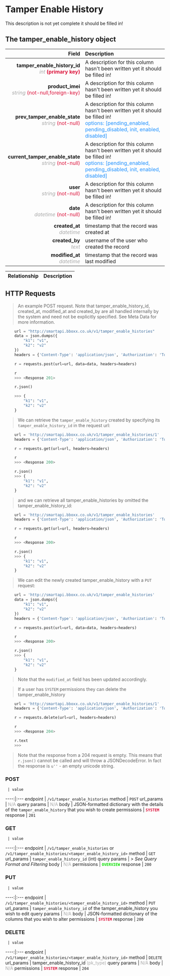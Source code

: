 # Tamper Enable History
This description is not yet complete it should be filled in!


## The tamper_enable_history object

Field | Description
------:|:------------
__tamper_enable_history_id__ <br><font color="DarkGray">_int_</font> <font color="Crimson">__(primary key)__</font> | A description for this column hasn't been written yet it should be filled in!
__product_imei__ <br><font color="DarkGray">_string_</font> <font color="Crimson">(not-null,foreign-key)</font> | A description for this column hasn't been written yet it should be filled in!
__prev_tamper_enable_state__ <br><font color="DarkGray">_string_</font> <font color="Crimson">(not-null)</font> | A description for this column hasn't been written yet it should be filled in!<br><font color="DodgerBlue">options: [pending_enabled, pending_disabled, init, enabled, disabled]</font>
__current_tamper_enable_state__ <br><font color="DarkGray">_string_</font> <font color="Crimson">(not-null)</font> | A description for this column hasn't been written yet it should be filled in!<br><font color="DodgerBlue">options: [pending_enabled, pending_disabled, init, enabled, disabled]</font>
__user__ <br><font color="DarkGray">_string_</font> <font color="Crimson">(not-null)</font> | A description for this column hasn't been written yet it should be filled in!
__date__ <br><font color="DarkGray">_datetime_</font> <font color="Crimson">(not-null)</font> | A description for this column hasn't been written yet it should be filled in!
__created_at__  <br><font color="DarkGray">_datetime_</font> | timestamp that the record was created at
__created_by__  <br><font color="DarkGray">_text_</font>| username of the user who created the record
__modified_at__ <br><font color="DarkGray">_datetime_</font>| timestamp that the record was last modified


Relationship | Description
-------------:|:------------


## HTTP Requests
> An example POST request. Note that tamper_enable_history_id, created_at, modified_at and created_by are all handled internally by the system and need not be explicitly specified. See Meta Data for more information.

```python
    url = "http://smartapi.bboxx.co.uk/v1/tamper_enable_histories"
    data = json.dumps({
        "k1": "v1",
        "k2": "v2"
    })
    headers = {'Content-Type': 'application/json', 'Authorization': 'Token token=' + <valid_token>}

    r = requests.post(url=url, data=data, headers=headers)

    r
    >>> <Response 201>

    r.json()

    >>> {
        "k1": "v1",
        "k2": "v2"
    }
```

> We can retrieve the `tamper_enable_history` created by specifying its `tamper_enable_history_id` in the request url:

```python
    url = 'http://smartapi.bboxx.co.uk/v1/tamper_enable_histories/1'
    headers = {'Content-Type': 'application/json', 'Authorization': 'Token token=' + <valid_token>}

    r = requests.get(url=url, headers=headers)

    r
    >>> <Response 200>

    r.json()
    >>> {
        "k1": "v1",
        "k2": "v2"
    }
```

> and we can retrieve all tamper_enable_histories by omitted the tamper_enable_history_id:

```python
    url = 'http://smartapi.bboxx.co.uk/v1/tamper_enable_histories'
    headers = {'Content-Type': 'application/json', 'Authorization': 'Token token=' + <valid_token>}

    r = requests.get(url=url, headers=headers)

    r
    >>> <Response 200>

    r.json()
    >>> {
        "k1": "v1",
        "k2": "v2"
    }
```

> We can edit the newly created tamper_enable_history with a `PUT` request:

```python
    url = 'http://smartapi.bboxx.co.uk/v1/tamper_enable_histories'
    data = json.dumps({
        "k1": "v1",
        "k2": "v2"
    })
    headers = {'Content-Type': 'application/json', 'Authorization': 'Token token=' + <valid_token>}

    r = requests.post(url=url, data=data, headers=headers)

    r
    >>> <Response 200>

    r.json()
    >>> {
        "k1": "v1",
        "k2": "v2"
    }
```
> Note that the `modified_at` field has been updated accordingly.

> If a user has `SYSTEM` permissions they can delete the tamper_enable_history

```python
    url = 'http://smartapi.bboxx.co.uk/v1/tamper_enable_histories/1'
    headers = {'Content-Type': 'application/json', 'Authorization': 'Token token=' + <valid_token>}

    r = requests.delete(url=url, headers=headers)

    r
    >>> <Response 204>

    r.text
    >>>
```
> Note that the response from a 204 request is empty. This means that `r.json()` cannot be called and will throw a JSONDecodeError. In fact the response is `u''` - an empty unicode string.


### POST
     | value
 ----:|:---
endpoint | `/v1/tamper_enable_histories`
method | `POST`
url_params | <font color="DarkGray">N/A</font>
query params | <font color="DarkGray">N/A</font>
body | JSON-formatted dictionary with the details of the `tamper_enable_history` that you wish to create
permissions | <font color="Crimson">__`SYSTEM`__</font>
response | `201`

### GET
     | value
 ----:|:---
endpoint | `/v1/tamper_enable_histories` or `/v1/tamper_enable_histories/<tamper_enable_history_id>`
method | `GET`
url_params | `tamper_enable_history_id` (int)
query params | *> See Query Format and Filtering*
body | <font color="DarkGray">N/A</font>
permissions | <font color="Jade">__`OVERVIEW`__</font>
response | `200`

### PUT
     | value
 ----:|:---
endpoint | `/v1/tamper_enable_histories/<tamper_enable_history_id>`
method | `PUT`
url_params | `tamper_enable_history_id` of the tamper_enable_history you wish to edit
query params | <font color="DarkGray">N/A</font>
body | JSON-formatted dictionary of the columns that you wish to alter
permissions | <font color="Crimson">__`SYSTEM`__</font>
response | `200`

### DELETE
     | value
 ----:|:---
endpoint | `/v1/tamper_enable_histories/<tamper_enable_history_id>`
method | `DELETE`
url_params | tamper_enable_history_id <font color="DarkGray">(pk_type)</font>
query params | <font color="DarkGray">N/A</font>
body | <font color="DarkGray">N/A</font>
permissions | <font color="Crimson">__`SYSTEM`__</font>
response | `204`
    